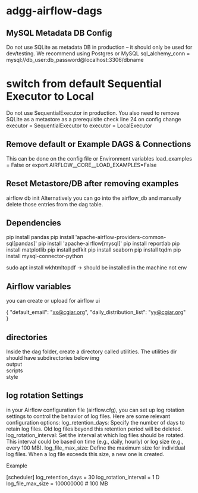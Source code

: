 # adgg-airflow-dags

## MySQL Metadata DB  Config
Do not use SQLite as metadata DB in production – it should only be used for dev/testing. We recommend using Postgres or MySQL
sql_alchemy_conn = mysql://db_user:db_password@localhost:3306/dbname

# switch from default Sequential Executor to Local
Do not use SequentialExecutor in production. You also need to remove SQLite as a metastore as a prerequisite
check line 24 on config
change executor = SequentialExecutor to executor = LocalExecutor


## Remove default or Example DAGS & Connections
This can be done on the config file or Environment variables
load_examples = False
or 
export AIRFLOW__CORE__LOAD_EXAMPLES=False

## Reset Metastore/DB after removing examples
airflow db init
Alternatively you can go into the airflow_db and manually delete those entries from the dag table.

## Dependencies
pip install pandas
pip install 'apache-airflow-providers-common-sql[pandas]'
pip install 'apache-airflow[mysql]'
pip install reportlab 
pip install matplotlib
pip install pdfkit
pip install seaborn
pip install tqdm
pip install mysql-connector-python


sudo apt install wkhtmltopdf -> should be installed in the machine not env

## Airflow variables
you can create or upload for airflow ui

{
    "default_email": "xx@cgiar.org",
    "daily_distribution_list": "yy@cgiar.org"    
}

## directories
Inside the dag folder, create a directory called utilities. The utilities dir should have subdirectories below
img  
output  
scripts  
style

## log rotation Settings
in your Airflow configuration file (airflow.cfg), you can set up log rotation settings to control the behavior of log files. Here are some relevant configuration options:
log_retention_days: Specify the number of days to retain log files. Old log files beyond this retention period will be deleted.
log_rotation_interval: Set the interval at which log files should be rotated. This interval could be based on time (e.g., daily, hourly) or log size (e.g., every 100 MB).
log_file_max_size: Define the maximum size for individual log files. When a log file exceeds this size, a new one is created.

Example

[scheduler]
log_retention_days = 30
log_rotation_interval = 1 D
log_file_max_size = 100000000 # 100 MB






